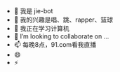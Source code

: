 - 👋 我是 jie-bot
- 👀 我的兴趣是唱、跳、rapper、篮球
- 🌱 我正在学习计算机
- 💞️ I’m looking to collaborate on ...
- 📫 每晚8点，91.com看我直播
- 😄 
- ⚡
